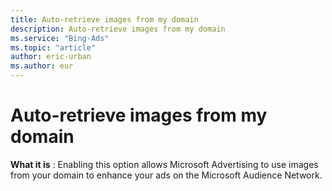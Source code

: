```yaml
---
title: Auto-retrieve images from my domain
description: Auto-retrieve images from my domain
ms.service: "Bing-Ads"
ms.topic: "article"
author: eric-urban
ms.author: eur
---
```


# Auto-retrieve images from my domain

**What it is** : Enabling this option allows Microsoft Advertising to use images from your domain to enhance your ads on the Microsoft Audience Network.


